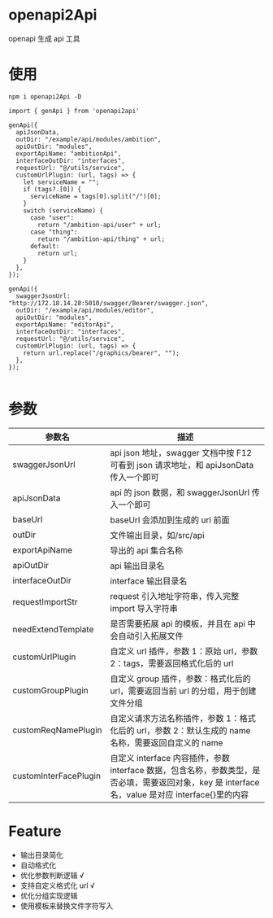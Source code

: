 # openapi2Api

openapi 生成 api 工具

# 使用

```
npm i openapi2Api -D

import { genApi } from 'openapi2api'

genApi({
  apiJsonData,
  outDir: "/example/api/modules/ambition",
  apiOutDir: "modules",
  exportApiName: "ambitionApi",
  interfaceOutDir: "interfaces",
  requestUrl: "@/utils/service",
  customUrlPlugin: (url, tags) => {
    let serviceName = "";
    if (tags?.[0]) {
      serviceName = tags[0].split("/")[0];
    }
    switch (serviceName) {
      case "user":
        return "/ambition-api/user" + url;
      case "thing":
        return "/ambition-api/thing" + url;
      default:
        return url;
    }
  },
});

genApi({
  swaggerJsonUrl: "http://172.18.14.28:5010/swagger/Bearer/swagger.json",
  outDir: "/example/api/modules/editor",
  apiOutDir: "modules",
  exportApiName: "editorApi",
  interfaceOutDir: "interfaces",
  requestUrl: "@/utils/service",
  customUrlPlugin: (url, tags) => {
    return url.replace("/graphics/bearer", "");
  },
});


```

# 参数

| 参数名                | 描述                                                                                                   |
| --------------------- |------------------------------------------------------------------------------------------------------|
| swaggerJsonUrl        | api json 地址，swagger 文档中按 F12 可看到 json 请求地址，和 apiJsonData 传入一个即可                                      |
| apiJsonData           | api 的 json 数据，和 swaggerJsonUrl 传入一个即可                                                                |
| baseUrl               | baseUrl 会添加到生成的 url 前面                                                                               |
| outDir                | 文件输出目录，如/src/api                                                                                     |
| exportApiName         | 导出的 api 集合名称                                                                                         |
| apiOutDir             | api 输出目录名                                                                                            |
| interfaceOutDir       | interface 输出目录名                                                                                      |
| requestImportStr      | request 引入地址字符串，传入完整 import 导入字符串                                                                    |
| needExtendTemplate    | 是否需要拓展 api 的模板，并且在 api 中会自动引入拓展文件                                                                    |
| customUrlPlugin       | 自定义 url 插件，参数 1：原始 url，参数 2：tags，需要返回格式化后的 url                                                       |
| customGroupPlugin     | 自定义 group 插件，参数：格式化后的 url，需要返回当前 url 的分组，用于创建文件分组                                                    |
| customReqNamePlugin   | 自定义请求方法名称插件，参数 1：格式化后的 url，参数 2：默认生成的 name 名称，需要返回自定义的 name                                          |
| customInterFacePlugin | 自定义 interface 内容插件，参数 interface 数据，包含名称，参数类型，是否必填，需要返回对象，key 是 interface 名，value 是对应 interface{}里的内容 |

# Feature

- 输出目录简化
- 自动格式化
- 优化参数判断逻辑 √
- 支持自定义格式化 url √
- 优化分组实现逻辑
- 使用模板来替换文件字符写入
